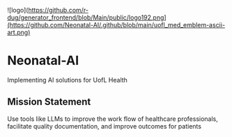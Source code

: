 ![logo](https://github.com/r-dug/generator_frontend/blob/Main/public/logo192.png](https://github.com/Neonatal-AI/.github/blob/main/uofl_med_emblem-ascii-art.png)

# Neonatal-AI
Implementing AI solutions for UofL Health
## Mission Statement
Use tools like LLMs to improve the work flow of healthcare professionals, facilitate quality documentation, and improve outcomes for patients 
